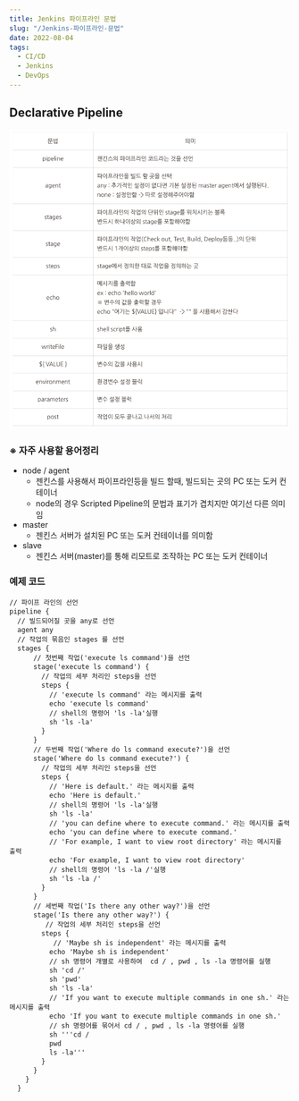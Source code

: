 ```yaml
---
title: Jenkins 파이프라인 문법
slug: "/Jenkins-파이프라인-문법"
date: 2022-08-04
tags:
  - CI/CD
  - Jenkins
  - DevOps
---
```


## Declarative Pipeline

![Declarative Pipeline](img1.png "Declarative Pipeline")

### ※ 자주 사용할 용어정리

- node / agent
    - 젠킨스를 사용해서 파이프라인등을 빌드 할때, 빌드되는 곳의 PC 또는 도커 컨테이너
    - node의 경우 Scripted Pipeline의 문법과 표기가 겹치지만 여기선 다른 의미임
- master
    - 젠킨스 서버가 설치된 PC 또는 도커 컨테이너를 의미함
- slave
    - 젠킨스 서버(master)를 통해 리모트로 조작하는 PC 또는 도커 컨테이너

### 예제 코드

```
// 파이프 라인의 선언
pipeline {
  // 빌드되어질 곳을 any로 선언
  agent any
  // 작업의 묶음인 stages 를 선언
  stages {
      // 첫번째 작업('execute ls command')을 선언 
      stage('execute ls command') {
        // 작업의 세부 처리인 steps을 선언
        steps {
          // 'execute ls command' 라는 메시지를 출력
          echo 'execute ls command'
          // shell의 명령어 'ls -la'실행
          sh 'ls -la'
        }
      }
      // 두번째 작업('Where do ls command execute?')을 선언 
      stage('Where do ls command execute?') {
        // 작업의 세부 처리인 steps을 선언
        steps {
          // 'Here is default.' 라는 메시지를 출력
          echo 'Here is default.'
          // shell의 명령어 'ls -la'실행
          sh 'ls -la'
          // 'you can define where to execute command.' 라는 메시지를 출력
          echo 'you can define where to execute command.'
          // 'For example, I want to view root directory' 라는 메시지를 출력
          echo 'For example, I want to view root directory'
          // shell의 명령어 'ls -la /'실행
          sh 'ls -la /'
        }
      }
      // 세번째 작업('Is there any other way?')을 선언
      stage('Is there any other way?') {
         // 작업의 세부 처리인 steps을 선언
        steps {
           // 'Maybe sh is independent' 라는 메시지를 출력
          echo 'Maybe sh is independent'
          // sh 명령어 개별로 사용하여  cd / , pwd , ls -la 명령어를 실행
          sh 'cd /'
          sh 'pwd'
          sh 'ls -la'
          // 'If you want to execute multiple commands in one sh.' 라는 메시지를 출력
          echo 'If you want to execute multiple commands in one sh.'
          // sh 명령어를 묶어서 cd / , pwd , ls -la 명령어를 실행
          sh '''cd /
          pwd
          ls -la'''
        }
      }
    }
  }
```
